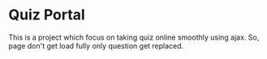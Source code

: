 # Quiz Portal 
This is a project which focus on taking quiz online smoothly using ajax. So, page don't get load fully only question get replaced.
